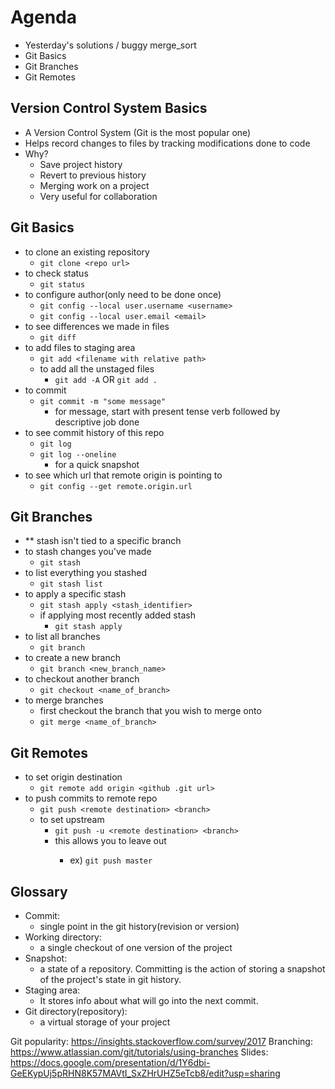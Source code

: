# Agenda
- Yesterday's solutions / buggy merge_sort
- Git Basics
- Git Branches
- Git Remotes

## Version Control System Basics
- A Version Control System (Git is the most popular one)
- Helps record changes to files by tracking modifications done to code
- Why?
  - Save project history
  - Revert to previous history
  - Merging work on a project
  - Very useful for collaboration

## Git Basics
- to clone an existing repository
  - `git clone <repo url>`
- to check status
  - `git status`
- to configure author(only need to be done once)
  - `git config --local user.username <username>`
  - `git config --local user.email <email>`
- to see differences we made in files
  - `git diff`
- to add files to staging area
  - `git add <filename with relative path>`
  - to add all the unstaged files
    - `git add -A` OR `git add .`
- to commit
  - `git commit -m "some message"`
    - for message, start with present tense verb followed by descriptive job done
- to see commit history of this repo
  - `git log`
  - `git log --oneline` 
    - for a quick snapshot
- to see which url that remote origin is pointing to
  - `git config --get remote.origin.url`

## Git Branches
- ** stash isn't tied to a specific branch
- to stash changes you've made
  - `git stash`
- to list everything you stashed
  - `git stash list`
- to apply a specific stash
  - `git stash apply <stash_identifier>`
  - if applying most recently added stash
    - `git stash apply`
- to list all branches
  - `git branch`
- to create a new branch
  - `git branch <new_branch_name>`
- to checkout another branch
  - `git checkout <name_of_branch>`
- to merge branches
  - first checkout the branch that you wish to merge onto
  - `git merge <name_of_branch>`

## Git Remotes
- to set origin destination
  - `git remote add origin <github .git url>`
- to push commits to remote repo
  - `git push <remote destination> <branch>`
  - to set upstream
    - `git push -u <remote destination> <branch>`
    - this allows you to leave out <remote destination>
      - ex) `git push master`

## Glossary
- Commit: 
  - single point in the git history(revision or version)
- Working directory: 
  - a single checkout of one version of the project
- Snapshot: 
  - a state of a repository. Committing is the action of storing a snapshot of the project's state in git history.
- Staging area: 
  - It stores info about what will go into the next commit.
- Git directory(repository): 
  - a virtual storage of your project


Git popularity: https://insights.stackoverflow.com/survey/2017
Branching: https://www.atlassian.com/git/tutorials/using-branches
Slides: https://docs.google.com/presentation/d/1Y6dbi-GeEKypUj5pRHN8K57MAVtI_SxZHrUHZ5eTcb8/edit?usp=sharing